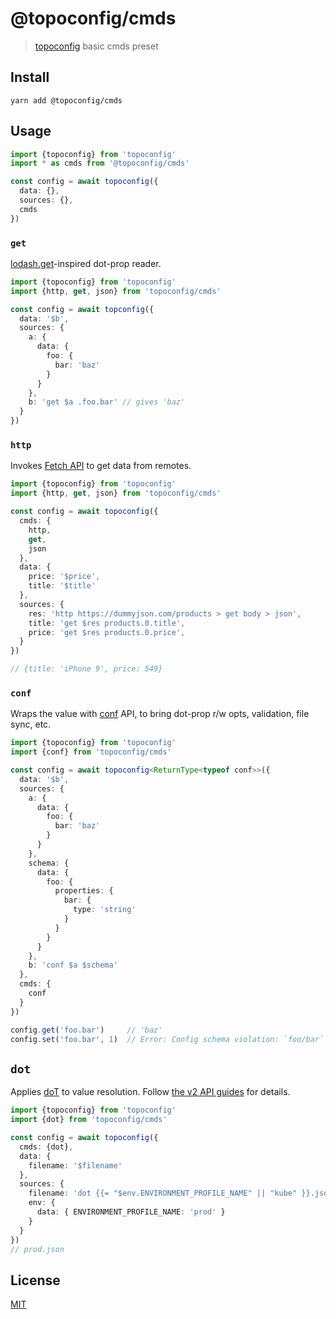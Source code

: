 # @topoconfig/cmds
> [topoconfig](https://github.com/antongolub/misc/tree/master/packages/topoconfig/core) basic cmds preset

## Install
```shell
yarn add @topoconfig/cmds
```

## Usage
```ts
import {topoconfig} from 'topoconfig'
import * as cmds from '@topoconfig/cmds'

const config = await topoconfig({
  data: {},
  sources: {},
  cmds
})
```

### `get`
[lodash.get](https://www.npmjs.com/package/lodash.get)-inspired dot-prop reader.

```ts
import {topoconfig} from 'topoconfig'
import {http, get, json} from 'topoconfig/cmds'

const config = await topconfig({
  data: '$b',
  sources: {
    a: {
      data: {
        foo: {
          bar: 'baz'
        }
      }
    },
    b: 'get $a .foo.bar' // gives 'baz'
  }
})
```

### `http`
Invokes [Fetch API](https://developer.mozilla.org/en-US/docs/Web/API/fetch) to get data from remotes.

```ts
import {topoconfig} from 'topoconfig'
import {http, get, json} from 'topoconfig/cmds'

const config = await topoconfig({
  cmds: {
    http,
    get,
    json
  },
  data: {
    price: '$price',
    title: '$title'
  },
  sources: {
    res: 'http https://dummyjson.com/products > get body > json',
    title: 'get $res products.0.title',
    price: 'get $res products.0.price',
  }
})

// {title: 'iPhone 9', price: 549}
```

### `conf`
Wraps the value with [conf](https://github.com/sindresorhus/conf/) API, to bring dot-prop r/w opts, validation, file sync, etc.

```ts
import {topoconfig} from 'topoconfig'
import {conf} from 'topoconfig/cmds'

const config = await topoconfig<ReturnType<typeof conf>>({
  data: '$b',
  sources: {
    a: {
      data: {
        foo: {
          bar: 'baz'
        }
      }
    },
    schema: {
      data: {
        foo: {
          properties: {
            bar: {
              type: 'string'
            }
          }
        }
      }
    },
    b: 'conf $a $schema'
  },
  cmds: {
    conf
  }
})

config.get('foo.bar')     // 'baz'
config.set('foo.bar', 1)  // Error: Config schema violation: `foo/bar` must be string
```

## `dot`
Applies [doT](https://github.com/olado/doT) to value resolution. Follow [the v2 API guides](https://github.com/olado/doT/tree/v2) for details.

```ts
import {topoconfig} from 'topoconfig'
import {dot} from 'topoconfig/cmds'

const config = await topoconfig({
  cmds: {dot},
  data: {
    filename: '$filename'
  },
  sources: {
    filename: 'dot {{= "$env.ENVIRONMENT_PROFILE_NAME" || "kube" }}.json',
    env: {
      data: { ENVIRONMENT_PROFILE_NAME: 'prod' }
    }
  }
})
// prod.json
```

## License
[MIT](./LICENSE)
